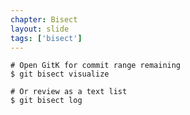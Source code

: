 ```yaml
---
chapter: Bisect
layout: slide
tags: ['bisect']
---
```


	# Open GitK for commit range remaining
	$ git bisect visualize
    
    # Or review as a text list
	$ git bisect log
